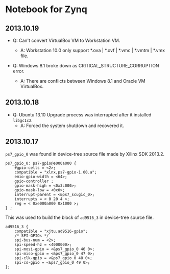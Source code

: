 Notebook for Zynq
=================

2013.10.19
----------
* Q: Can't convert VirtualBox VM to Workstation VM.
	* A: Workstation 10.0 only support *.ova | *.ovf | *.vmc | *.vmtm | *.vmx file.

* Q: Windows 8.1 broke down as CRITICAL_STRUCTURE_CORRUPTION error.
	* A: There are conflicts between Windows 8.1 and Oracle VM VirtualBox. 

2013.10.18
----------
* Q: Ubuntu 13.10 Upgrade process was interrupted after it installed `libgc1c2`.
	* A: Forced the system shutdown and recovered it.

2013.10.17
----------
`ps7_gpio_0` was found in device-tree source file made by Xilinx SDK 2013.2.

	ps7_gpio_0: ps7-gpio@e000a000 {
		#gpio-cells = <2>;
		compatible = "xlnx,ps7-gpio-1.00.a";
		emio-gpio-width = <64>;
		gpio-controller ;
		gpio-mask-high = <0x3c000>;
		gpio-mask-low = <0x0>;
		interrupt-parent = <&ps7_scugic_0>;
		interrupts = < 0 20 4 >;
		reg = < 0xe000a000 0x1000 >;
	} ;

This was used to build the block of `ad9516_3` in device-tree source file.

	ad9516_3 {
		compatible = "xjtu,ad9516-gpio";
		/* SPI-GPIOs */
		spi-bus-num = <2>;
		spi-speed-hz = <4000000>;
		spi-mosi-gpio = <&ps7_gpio_0 46 0>;
		spi-miso-gpio = <&ps7_gpio_0 47 0>;
		spi-clk-gpio = <&ps7_gpio_0 48 0>;
		spi-cs-gpio = <&ps7_gpio_0 49 0>;
	};
